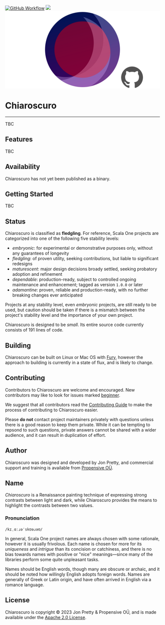 [<img alt="GitHub Workflow" src="https://img.shields.io/github/actions/workflow/status/propensive/chiaroscuro/main.yml?style=for-the-badge" height="24">](https://github.com/propensive/chiaroscuro/actions)
[<img src="https://img.shields.io/discord/633198088311537684?color=8899f7&label=DISCORD&style=for-the-badge" height="24">](https://discord.gg/7b6mpF6Qcf)
<img src="/doc/images/github.png" valign="middle">

# Chiaroscuro

____

TBC

## Features

TBC


## Availability

Chiaroscuro has not yet been published as a binary.

## Getting Started

TBC



## Status

Chiaroscuro is classified as __fledgling__. For reference, Scala One projects are
categorized into one of the following five stability levels:

- _embryonic_: for experimental or demonstrative purposes only, without any guarantees of longevity
- _fledgling_: of proven utility, seeking contributions, but liable to significant redesigns
- _maturescent_: major design decisions broady settled, seeking probatory adoption and refinement
- _dependable_: production-ready, subject to controlled ongoing maintenance and enhancement; tagged as version `1.0.0` or later
- _adamantine_: proven, reliable and production-ready, with no further breaking changes ever anticipated

Projects at any stability level, even _embryonic_ projects, are still ready to
be used, but caution should be taken if there is a mismatch between the
project's stability level and the importance of your own project.

Chiaroscuro is designed to be _small_. Its entire source code currently consists
of 191 lines of code.

## Building

Chiaroscuro can be built on Linux or Mac OS with [Fury](/propensive/fury), however
the approach to building is currently in a state of flux, and is likely to
change.

## Contributing

Contributors to Chiaroscuro are welcome and encouraged. New contributors may like to look for issues marked
<a href="https://github.com/propensive/chiaroscuro/labels/beginner">beginner</a>.

We suggest that all contributors read the [Contributing Guide](/contributing.md) to make the process of
contributing to Chiaroscuro easier.

Please __do not__ contact project maintainers privately with questions unless
there is a good reason to keep them private. While it can be tempting to
repsond to such questions, private answers cannot be shared with a wider
audience, and it can result in duplication of effort.

## Author

Chiaroscuro was designed and developed by Jon Pretty, and commercial support and training is available from
[Propensive O&Uuml;](https://propensive.com/).



## Name

_Chiaroscuro_ is a Renaissance painting technique of expressing strong contrasts between light and dark, while Chiaroscuro provides the means to highlight the contrasts between two values.

### Pronunciation
`/kɪˌɑːɹəˈskʊəɹəʊ/`

In general, Scala One project names are always chosen with some rationale, however it is usually
frivolous. Each name is chosen for more for its _uniqueness_ and _intrigue_ than its concision or
catchiness, and there is no bias towards names with positive or "nice" meanings—since many of the
libraries perform some quite unpleasant tasks.

Names should be English words, though many are obscure or archaic, and it should be noted how
willingly English adopts foreign words. Names are generally of Greek or Latin origin, and have
often arrived in English via a romance language.

## License

Chiaroscuro is copyright &copy; 2023 Jon Pretty & Propensive O&Uuml;, and is made available under the
[Apache 2.0 License](/license.md).
